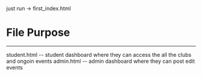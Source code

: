 
#
just run ->
first_index.html


# File Purpose
------
student.html -- student dashboard where they can access the all the clubs and ongoin events
admin.html -- admin dashboard where they can post edit events

